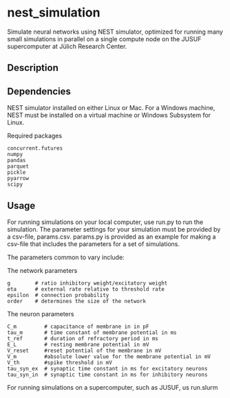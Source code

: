 # nest_simulation
Simulate neural networks using NEST simulator, optimized for running many small simulations in parallel on a single compute node on the JUSUF supercomputer at Jülich Research Center.


## Description

## Dependencies
NEST simulator installed on either Linux or Mac.
For a Windows machine, NEST must be installed on a virtual machine or Windows Subsystem for Linux.

Required packages
```
concurrent.futures
numpy
pandas
parquet
pickle
pyarrow
scipy
```

## Usage
For running simulations on your local computer, use run.py to run the simulation.
The parameter settings for your simulation must be provided by a csv-file, params.csv.
params.py is provided as an example for making a csv-file that includes the parameters for a set of simulations.

The parameters common to vary include:

The network parameters
```
g        # ratio inhibitory weight/excitatory weight
eta      # external rate relative to threshold rate
epsilon  # connection probability
order    # determines the size of the network
```

The neuron parameters
```
C_m         # capacitance of membrane in in pF
tau_m       # time constant of membrane potential in ms
t_ref       # duration of refractory period in ms
E_L         # resting membrane potential in mV
V_reset     #reset potential of the membrane in mV
V_m         #absolute lower value for the membrane potential in mV
V_th        #spike threshold in mV
tau_syn_ex  # synaptic time constant in ms for excitatory neurons
tau_syn_in  # synaptic time constant in ms for inhibitory neurons
```

For running simulations on a supercomputer, such as JUSUF, us run.slurm
